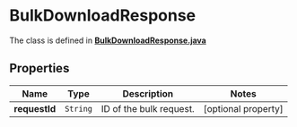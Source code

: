 

# BulkDownloadResponse

The class is defined in **[BulkDownloadResponse.java](../../src/main/java/org/openapitools/model/BulkDownloadResponse.java)**

## Properties

Name | Type | Description | Notes
------------ | ------------- | ------------- | -------------
**requestId** | `String` | ID of the bulk request. |  [optional property]



